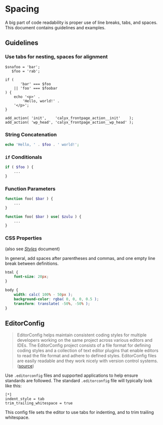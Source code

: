 # Spacing

A big part of code readability is proper use of line breaks, tabs, and spaces. This document contains guidelines and examples.

## Guidelines

### Use tabs for nesting, spaces for alignment

```
$snafoo = 'bar';
   $foo = 'rab';

if (
	   'bar' === $foo
	|| 'foo' === $foobar
) {
	echo '<p>' .
		'Hello, world!' .
	'</p>';
}

add_action( 'init',    'calyx_frontpage_action__init'    );
add_action( 'wp_head', 'calyx_frontpage_action__wp_head' );
```

### String Concatenation
```php
echo 'Hello, ' . $foo . ' world!';
```

### `if` Conditionals
```php
if ( $foo ) {
	...
}
```

### Function Parameters
```php
function foo( $bar ) {
	...
}

function foo( $bar ) use( $zulu ) {
	...
}
```

### CSS Properties
(also see [_Styles_](styles.md}) document)

In general, add spaces after parentheses and commas, and one empty line break between definitions.

```css
html {
	font-size: 20px;
}

body {
	width: calc( 100% - 50px );
	background-color: rgba( 0, 0, 0, 0.5 );
	transform: translate( -50%, -50% );
}
```

## EditorConfig

> EditorConfig helps maintain consistent coding styles for multiple developers working on the same project across various editors and IDEs. The EditorConfig project consists of a file format for defining coding styles and a collection of text editor plugins that enable editors to read the file format and adhere to defined styles. EditorConfig files are easily readable and they work nicely with version control systems.
([source](https://editorconfig.org/))

Use `.editorconfig` files and supported applications to help ensure standards are followed. The standard `.editorconfig` file will typically look like this:

```
[*]
indent_style = tab
trim_trailing_whitespace = true
```

This config file sets the editor to use tabs for indenting, and to trim trailing whitespace.
